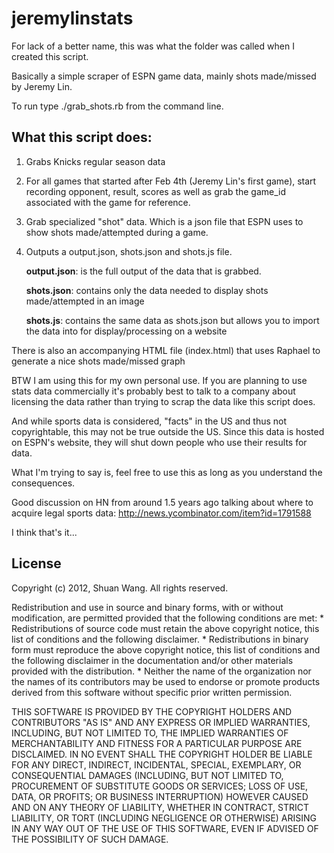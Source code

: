 jeremylinstats
===============
For lack of a better name, this was what the folder was called when I created this script.

Basically a simple scraper of ESPN game data, mainly shots made/missed by Jeremy Lin.

To run type ./grab_shots.rb from the command line.

What this script does:
----------------------
1.  Grabs Knicks regular season data
2.  For all games that started after Feb 4th (Jeremy Lin's first game),
    start recording opponent, result, scores as well as grab the game_id
    associated with the game for reference.
3.  Grab specialized "shot" data. Which is a json file that ESPN uses to show
    shots made/attempted during a game.
4.  Outputs a output.json, shots.json and shots.js file.

    **output.json**: is the full output of the data that is grabbed.

    **shots.json**: contains only the data needed to display shots made/attempted in an image

    **shots.js**: contains the same data as shots.json but allows you to import the data into for display/processing on a website

There is also an accompanying HTML file (index.html) that uses Raphael to generate a nice shots made/missed graph

BTW I am using this for my own personal use. If you are planning to use stats data commercially it's probably best to talk to a company about licensing the data rather than trying to scrap the data like this script does.

And while sports data is considered, "facts" in the US and thus not copyrightable, this may not be true outside the US. Since this data is hosted on ESPN's website, they will shut down people who use their results for data.

What I'm trying to say is, feel free to use this as long as you understand the consequences.

Good discussion on HN from around 1.5 years ago talking about where to acquire legal sports data: http://news.ycombinator.com/item?id=1791588

I think that's it...

License
------------
Copyright (c) 2012, Shuan Wang.
All rights reserved.

Redistribution and use in source and binary forms, with or without
modification, are permitted provided that the following conditions are met:
    * Redistributions of source code must retain the above copyright
      notice, this list of conditions and the following disclaimer.
    * Redistributions in binary form must reproduce the above copyright
      notice, this list of conditions and the following disclaimer in the
      documentation and/or other materials provided with the distribution.
    * Neither the name of the organization nor the
      names of its contributors may be used to endorse or promote products
      derived from this software without specific prior written permission.

THIS SOFTWARE IS PROVIDED BY THE COPYRIGHT HOLDERS AND CONTRIBUTORS "AS IS" AND
ANY EXPRESS OR IMPLIED WARRANTIES, INCLUDING, BUT NOT LIMITED TO, THE IMPLIED
WARRANTIES OF MERCHANTABILITY AND FITNESS FOR A PARTICULAR PURPOSE ARE
DISCLAIMED. IN NO EVENT SHALL THE COPYRIGHT HOLDER BE LIABLE FOR ANY
DIRECT, INDIRECT, INCIDENTAL, SPECIAL, EXEMPLARY, OR CONSEQUENTIAL DAMAGES
(INCLUDING, BUT NOT LIMITED TO, PROCUREMENT OF SUBSTITUTE GOODS OR SERVICES;
LOSS OF USE, DATA, OR PROFITS; OR BUSINESS INTERRUPTION) HOWEVER CAUSED AND
ON ANY THEORY OF LIABILITY, WHETHER IN CONTRACT, STRICT LIABILITY, OR TORT
(INCLUDING NEGLIGENCE OR OTHERWISE) ARISING IN ANY WAY OUT OF THE USE OF THIS
SOFTWARE, EVEN IF ADVISED OF THE POSSIBILITY OF SUCH DAMAGE.
